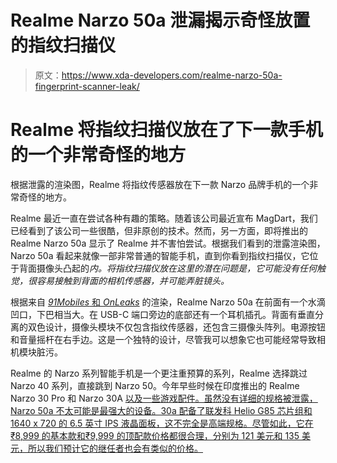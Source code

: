 # Realme Narzo 50a 泄漏揭示奇怪放置的指纹扫描仪

> 原文：<https://www.xda-developers.com/realme-narzo-50a-fingerprint-scanner-leak/>

# Realme 将指纹扫描仪放在了下一款手机的一个非常奇怪的地方

根据泄露的渲染图，Realme 将指纹传感器放在下一款 Narzo 品牌手机的一个非常奇怪的地方。

Realme 最近一直在尝试各种有趣的策略。随着该公司最近宣布 MagDart，我们已经看到了该公司一些很酷，但非原创的技术。然而，另一方面，即将推出的 Realme Narzo 50a 显示了 Realme 并不害怕尝试。根据我们看到的泄露渲染图，Narzo 50a 看起来就像一部非常普通的智能手机，直到你看到指纹扫描仪，它位于背面摄像头凸起的*内。将指纹扫描仪放在这里的潜在问题是，它可能没有任何触觉，很容易接触到背面的相机传感器，并可能弄脏镜头。*

根据来自 [*91Mobiles* 和 *OnLeaks*](https://www.91mobiles.com/hub/realme-narzo-50a-press-render-design-exclusive/) 的渲染，Realme Narzo 50a 在前面有一个水滴凹口，下巴相当大。在 USB-C 端口旁边的底部还有一个耳机插孔。背面有垂直分离的双色设计，摄像头模块不仅包含指纹传感器，还包含三摄像头阵列。电源按钮和音量摇杆在右手边。这是一个独特的设计，尽管我可以想象它也可能经常导致相机模块脏污。

Realme 的 Narzo 系列智能手机是一个更注重预算的系列，Realme 选择跳过 Narzo 40 系列，直接跳到 Narzo 50。今年早些时候在印度推出的 Realme Narzo 30 Pro 和 Narzo 30A [以及一些游戏配件。虽然没有详细的规格被泄露，Narzo 50a 不太可能是最强大的设备。30a 配备了联发科 Helio G85 芯片组和 1640 x 720 的 6.5 英寸 IPS 液晶面板，这不完全是高端规格。尽管如此，它在₹8,999 的基本款和₹9,999 的顶配款价格都很合理，分别为 121 美元和 135 美元，所以我们预计它的继任者也会有类似的价格。](https://www.xda-developers.com/realme-narzo-30-pro-narzo-30a-launched-india/)
